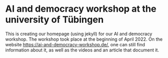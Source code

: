 # AI and democracy workshop at the university of Tübingen

This is creating our homepage (using jekyll) for our AI and democracy workshop. The workshop took place at the beginning of April 2022. On the website https://ai-and-democracy-workshop.de/, one can still find information about it, as well as the videos and an article that document it.

